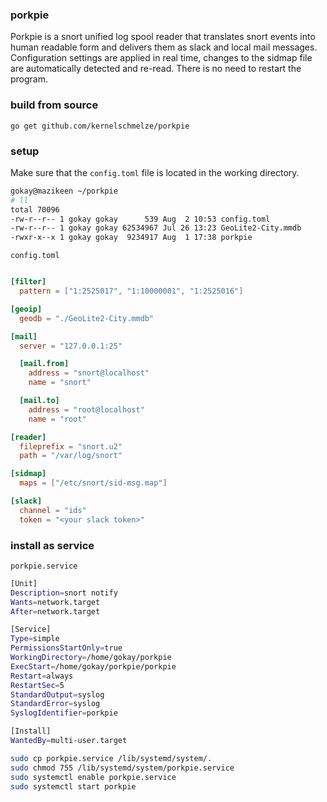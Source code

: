 ### porkpie

Porkpie is a snort unified log spool reader that translates snort events into human readable form and delivers them as slack and local mail messages. Configuration settings are applied in real time, changes to the sidmap file are automatically detected and re-read. There is no need to restart the program.
  

### build from source

`go get github.com/kernelschmelze/porkpie`

### setup

Make sure that the `config.toml` file is located in the working directory.
  

``` bash
gokay@mazikeen ~/porkpie
# ll                                         
total 70096
-rw-r--r-- 1 gokay gokay      539 Aug  2 10:53 config.toml
-rw-r--r-- 1 gokay gokay 62534967 Jul 26 13:23 GeoLite2-City.mmdb
-rwxr-x--x 1 gokay gokay  9234917 Aug  1 17:38 porkpie
```

`config.toml`  

``` toml

[filter]
  pattern = ["1:2525017", "1:10000001", "1:2525016"]

[geoip]
  geodb = "./GeoLite2-City.mmdb"

[mail]
  server = "127.0.0.1:25"

  [mail.from]
    address = "snort@localhost"
    name = "snort"

  [mail.to]
    address = "root@localhost"
    name = "root"

[reader]
  fileprefix = "snort.u2"
  path = "/var/log/snort"

[sidmap]
  maps = ["/etc/snort/sid-msg.map"]

[slack]
  channel = "ids"
  token = "<your slack token>"

```


### install as service

`porkpie.service`  


``` bash
[Unit]
Description=snort notify
Wants=network.target
After=network.target

[Service]
Type=simple
PermissionsStartOnly=true
WorkingDirectory=/home/gokay/porkpie
ExecStart=/home/gokay/porkpie/porkpie
Restart=always
RestartSec=5
StandardOutput=syslog
StandardError=syslog
SyslogIdentifier=porkpie

[Install]
WantedBy=multi-user.target
```

``` bash
sudo cp porkpie.service /lib/systemd/system/.
sudo chmod 755 /lib/systemd/system/porkpie.service
sudo systemctl enable porkpie.service
sudo systemctl start porkpie
```